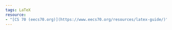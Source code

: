 ```yaml
---
tags: LaTeX
resource: 
- "[CS 70 (eecs70.org)](https://www.eecs70.org/resources/latex-guide/)"
---
```


